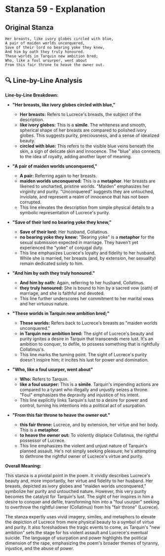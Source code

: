 # Stanza 59 - Explanation

## Original Stanza
```
Her breasts, like ivory globes circled with blue,
A pair of maiden worlds unconquered,
Save of their lord no bearing yoke they knew,
And him by oath they truly honoured.
These worlds in Tarquin new ambition bred;
Who, like a foul ursurper, went about
From this fair throne to heave the owner out.
```

## 🔍 Line-by-Line Analysis
**Line-by-Line Breakdown:**

*   **"Her breasts, like ivory globes circled with blue,"**
    *   **Her breasts:** Refers to Lucrece's breasts, the subject of the description.
    *   **like ivory globes:** This is a **simile**. The whiteness and smooth, spherical shape of her breasts are compared to polished ivory globes. This suggests purity, preciousness, and a sense of idealized beauty.
    *   **circled with blue:** This refers to the visible blue veins beneath the skin, a sign of delicate skin and innocence. The "blue" also connects to the idea of royalty, adding another layer of meaning.

*   **"A pair of maiden worlds unconquered,"**
    *   **A pair:** Referring again to her breasts.
    *   **maiden worlds unconquered:** This is a **metaphor**. Her breasts are likened to uncharted, pristine worlds. "Maiden" emphasizes her virginity and purity. "Unconquered" suggests they are untouched, inviolate, and represent a realm of innocence that has not been corrupted.
    *   This line elevates the description from simple physical details to a symbolic representation of Lucrece's purity.

*   **"Save of their lord no bearing yoke they knew,"**
    *   **Save of their lord:** Her husband, Collatinus.
    *   **no bearing yoke they knew:** "Bearing yoke" is a **metaphor** for the sexual submission expected in marriage. They haven't yet experienced the "yoke" of conjugal duty.
    *   This line emphasizes Lucrece's loyalty and fidelity to her husband. While she is married, her breasts (and, by extension, her sexuality) remain dedicated solely to him.

*   **"And him by oath they truly honoured."**
    *   **And him by oath:** Again, referring to her husband, Collatinus.
    *   **they truly honoured:** She is bound to him by a sacred vow (oath) of marriage, and she is faithful and devoted.
    *   This line further underscores her commitment to her marital vows and her virtuous nature.

*   **"These worlds in Tarquin new ambition bred;"**
    *   **These worlds:** Refers back to Lucrece's breasts as "maiden worlds unconquered."
    *   **in Tarquin new ambition bred:** The sight of Lucrece's beauty and purity ignites a desire in Tarquin that transcends mere lust. It's an ambition to conquer, to defile, to possess something that is rightfully Collatinus's.
    *   This line marks the turning point. The sight of Lucrece's purity doesn't inspire him; it incites his lust for power and domination.

*   **"Who, like a foul usurper, went about"**
    *   **Who:** Refers to Tarquin.
    *   **like a foul usurper:** This is a **simile**. Tarquin's impending actions are compared to a tyrant who illegally and unjustly seizes a throne. "Foul" emphasizes the depravity and injustice of his intent.
    *   This line explicitly links Tarquin's lust to a desire for power and control, turning his intentions into a political act of usurpation.

*   **"From this fair throne to heave the owner out."**
    *   **this fair throne:** Lucrece, and by extension, her virtue and her body. This is a **metaphor**.
    *   **to heave the owner out:** To violently displace Collatinus, the rightful possessor of Lucrece.
    *   This line emphasizes the violent and unjust nature of Tarquin's planned assault. He's not simply seeking pleasure; he's attempting to dethrone the rightful owner of Lucrece's virtue and purity.

**Overall Meaning:**

This stanza is a pivotal point in the poem. It vividly describes Lucrece's beauty and, more importantly, her virtue and fidelity to her husband. Her breasts, depicted as ivory globes and "maiden worlds unconquered," symbolize her purity and untouched nature. However, this very purity becomes the catalyst for Tarquin's lust. The sight of her inspires in him a desire to conquer and defile, transforming him into a "foul usurper" seeking to overthrow the rightful owner (Collatinus) from his "fair throne" (Lucrece).

The stanza expertly uses vivid imagery, similes, and metaphors to elevate the depiction of Lucrece from mere physical beauty to a symbol of virtue and purity. It also foreshadows the tragic events to come, as Tarquin's "new ambition" sets the stage for his violent assault and Lucrece's eventual suicide. The language of usurpation and power highlights the political dimension of the rape, emphasizing the poem's broader themes of tyranny, injustice, and the abuse of power.
